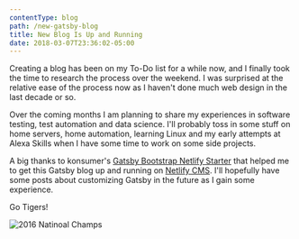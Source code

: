 ```yaml
---
contentType: blog
path: /new-gatsby-blog
title: New Blog Is Up and Running
date: 2018-03-07T23:36:02-05:00
---
```

Creating a blog has been on my To-Do list for a while now, and I finally took the time to research the process over the weekend. I was surprised at the relative ease of the process now as I haven't done much web design in the last decade or so.

Over the coming months I am planning to share my experiences in software testing, test automation and data science. I'll probably toss in some stuff on home servers, home automation, learning Linux and my early attempts at Alexa Skills when I have some time to work on some side projects. 

A big thanks to konsumer's [Gatsby Bootstrap Netlify Starter](https://github.com/konsumer/gatsby-starter-bootstrap-netlify) that helped me to get this Gatsby blog up and running on [Netlify CMS](https://www.netlifycms.org/). I'll hopefully have some posts about customizing Gatsby in the future as I gain some experience.

Go Tigers!

![2016 Natinoal Champs](/files/national-champs.png)